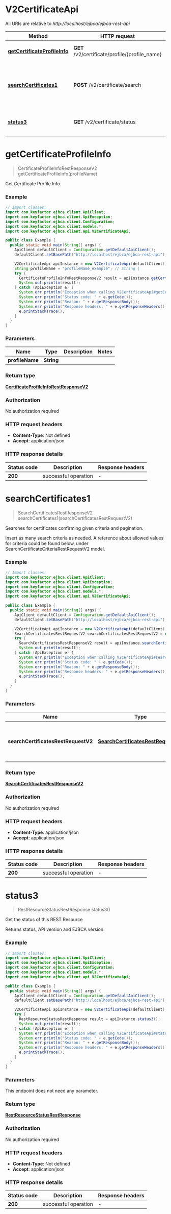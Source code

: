 # V2CertificateApi

All URIs are relative to *http://localhost/ejbca/ejbca-rest-api*

| Method | HTTP request | Description |
|------------- | ------------- | -------------|
| [**getCertificateProfileInfo**](V2CertificateApi.md#getCertificateProfileInfo) | **GET** /v2/certificate/profile/{profile_name} | Get Certificate Profile Info. |
| [**searchCertificates1**](V2CertificateApi.md#searchCertificates1) | **POST** /v2/certificate/search | Searches for certificates confirming given criteria and pagination. |
| [**status3**](V2CertificateApi.md#status3) | **GET** /v2/certificate/status | Get the status of this REST Resource |


<a name="getCertificateProfileInfo"></a>
# **getCertificateProfileInfo**
> CertificateProfileInfoRestResponseV2 getCertificateProfileInfo(profileName)

Get Certificate Profile Info.



### Example
```java
// Import classes:
import com.keyfactor.ejbca.client.ApiClient;
import com.keyfactor.ejbca.client.ApiException;
import com.keyfactor.ejbca.client.Configuration;
import com.keyfactor.ejbca.client.models.*;
import com.keyfactor.ejbca.client.api.V2CertificateApi;

public class Example {
  public static void main(String[] args) {
    ApiClient defaultClient = Configuration.getDefaultApiClient();
    defaultClient.setBasePath("http://localhost/ejbca/ejbca-rest-api");

    V2CertificateApi apiInstance = new V2CertificateApi(defaultClient);
    String profileName = "profileName_example"; // String | 
    try {
      CertificateProfileInfoRestResponseV2 result = apiInstance.getCertificateProfileInfo(profileName);
      System.out.println(result);
    } catch (ApiException e) {
      System.err.println("Exception when calling V2CertificateApi#getCertificateProfileInfo");
      System.err.println("Status code: " + e.getCode());
      System.err.println("Reason: " + e.getResponseBody());
      System.err.println("Response headers: " + e.getResponseHeaders());
      e.printStackTrace();
    }
  }
}
```

### Parameters

| Name | Type | Description  | Notes |
|------------- | ------------- | ------------- | -------------|
| **profileName** | **String**|  | |

### Return type

[**CertificateProfileInfoRestResponseV2**](CertificateProfileInfoRestResponseV2.md)

### Authorization

No authorization required

### HTTP request headers

 - **Content-Type**: Not defined
 - **Accept**: application/json

### HTTP response details
| Status code | Description | Response headers |
|-------------|-------------|------------------|
| **200** | successful operation |  -  |

<a name="searchCertificates1"></a>
# **searchCertificates1**
> SearchCertificatesRestResponseV2 searchCertificates1(searchCertificatesRestRequestV2)

Searches for certificates confirming given criteria and pagination.

Insert as many search criteria as needed. A reference about allowed values for criteria could be found below, under SearchCertificateCriteriaRestRequestV2 model.

### Example
```java
// Import classes:
import com.keyfactor.ejbca.client.ApiClient;
import com.keyfactor.ejbca.client.ApiException;
import com.keyfactor.ejbca.client.Configuration;
import com.keyfactor.ejbca.client.models.*;
import com.keyfactor.ejbca.client.api.V2CertificateApi;

public class Example {
  public static void main(String[] args) {
    ApiClient defaultClient = Configuration.getDefaultApiClient();
    defaultClient.setBasePath("http://localhost/ejbca/ejbca-rest-api");

    V2CertificateApi apiInstance = new V2CertificateApi(defaultClient);
    SearchCertificatesRestRequestV2 searchCertificatesRestRequestV2 = new SearchCertificatesRestRequestV2(); // SearchCertificatesRestRequestV2 | Collection of search criterias and pagination information.
    try {
      SearchCertificatesRestResponseV2 result = apiInstance.searchCertificates1(searchCertificatesRestRequestV2);
      System.out.println(result);
    } catch (ApiException e) {
      System.err.println("Exception when calling V2CertificateApi#searchCertificates1");
      System.err.println("Status code: " + e.getCode());
      System.err.println("Reason: " + e.getResponseBody());
      System.err.println("Response headers: " + e.getResponseHeaders());
      e.printStackTrace();
    }
  }
}
```

### Parameters

| Name | Type | Description  | Notes |
|------------- | ------------- | ------------- | -------------|
| **searchCertificatesRestRequestV2** | [**SearchCertificatesRestRequestV2**](SearchCertificatesRestRequestV2.md)| Collection of search criterias and pagination information. | [optional] |

### Return type

[**SearchCertificatesRestResponseV2**](SearchCertificatesRestResponseV2.md)

### Authorization

No authorization required

### HTTP request headers

 - **Content-Type**: application/json
 - **Accept**: application/json

### HTTP response details
| Status code | Description | Response headers |
|-------------|-------------|------------------|
| **200** | successful operation |  -  |

<a name="status3"></a>
# **status3**
> RestResourceStatusRestResponse status3()

Get the status of this REST Resource

Returns status, API version and EJBCA version.

### Example
```java
// Import classes:
import com.keyfactor.ejbca.client.ApiClient;
import com.keyfactor.ejbca.client.ApiException;
import com.keyfactor.ejbca.client.Configuration;
import com.keyfactor.ejbca.client.models.*;
import com.keyfactor.ejbca.client.api.V2CertificateApi;

public class Example {
  public static void main(String[] args) {
    ApiClient defaultClient = Configuration.getDefaultApiClient();
    defaultClient.setBasePath("http://localhost/ejbca/ejbca-rest-api");

    V2CertificateApi apiInstance = new V2CertificateApi(defaultClient);
    try {
      RestResourceStatusRestResponse result = apiInstance.status3();
      System.out.println(result);
    } catch (ApiException e) {
      System.err.println("Exception when calling V2CertificateApi#status3");
      System.err.println("Status code: " + e.getCode());
      System.err.println("Reason: " + e.getResponseBody());
      System.err.println("Response headers: " + e.getResponseHeaders());
      e.printStackTrace();
    }
  }
}
```

### Parameters
This endpoint does not need any parameter.

### Return type

[**RestResourceStatusRestResponse**](RestResourceStatusRestResponse.md)

### Authorization

No authorization required

### HTTP request headers

 - **Content-Type**: Not defined
 - **Accept**: application/json

### HTTP response details
| Status code | Description | Response headers |
|-------------|-------------|------------------|
| **200** | successful operation |  -  |

